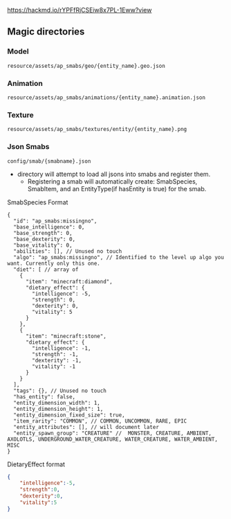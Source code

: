 https://hackmd.io/rYPFfRjCSEiw8x7PL-1Eww?view

## Magic directories
### Model
`resource/assets/ap_smabs/geo/{entity_name}.geo.json`

### Animation
`resource/assets/ap_smabs/animations/{entity_name}.animation.json`

### Texture
`resource/assets/ap_smabs/textures/entity/{entity_name}.png`

### Json Smabs
`config/smab/{smabname}.json`
* directory will attempt to load all jsons into smabs and register them.
  - Registering a smab will automatically create: SmabSpecies, SmabItem, and an EntityType(if hasEntity is true) for the smab.


SmabSpecies Format
```json5
{
  "id": "ap_smabs:missingno",
  "base_intelligence": 0,
  "base_strength": 0,
  "base_dexterity": 0,
  "base_vitality": 0,
  "abilities": [], // Unused no touch
  "algo": "ap_smabs:missingno", // Identified to the level up algo you want. Currently only this one.
  "diet": [ // array of 
    {
      "item": "minecraft:diamond",
      "dietary_effect": {
        "intelligence": -5,
        "strength": 0,
        "dexterity": 0,
        "vitality": 5
      }
    },
    {
      "item": "minecraft:stone",
      "dietary_effect": {
        "intelligence": -1,
        "strength": -1,
        "dexterity": -1,
        "vitality": -1
      }
    }
  ],
  "tags": {}, // Unused no touch
  "has_entity": false,
  "entity_dimension_width": 1,
  "entity_dimension_height": 1,
  "entity_dimension_fixed_size": true,
  "item_rarity": "COMMON", // COMMON, UNCOMMON, RARE, EPIC
  "entity_attributes": [], // will document later
  "entity_spawn_group": "CREATURE" //  MONSTER, CREATURE, AMBIENT, AXOLOTLS, UNDERGROUND_WATER_CREATURE, WATER_CREATURE, WATER_AMBIENT, MISC
}
```

DietaryEffect format
```json
{
    "intelligence":-5,
    "strength":0,
    "dexterity":0,
    "vitality":5
}
```